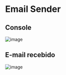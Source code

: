 # Email Sender

## Console
![image](https://github.com/armentanoc/EmailSender/assets/88147887/6033b602-f1df-4baf-a5e7-87530f50680f)

## E-mail recebido
![image](https://github.com/armentanoc/EmailSender/assets/88147887/ade8a069-1191-426b-9ea4-1b263eed178d)
